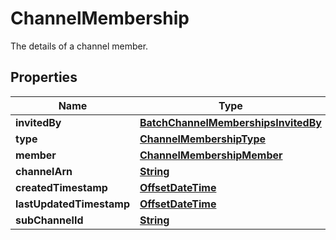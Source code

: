 

# ChannelMembership

The details of a channel member.

## Properties

| Name | Type | Description | Notes |
|------------ | ------------- | ------------- | -------------|
|**invitedBy** | [**BatchChannelMembershipsInvitedBy**](BatchChannelMembershipsInvitedBy.md) |  |  [optional] |
|**type** | [**ChannelMembershipType**](ChannelMembershipType.md) |  |  [optional] |
|**member** | [**ChannelMembershipMember**](ChannelMembershipMember.md) |  |  [optional] |
|**channelArn** | [**String**](String.md) |  |  [optional] |
|**createdTimestamp** | [**OffsetDateTime**](OffsetDateTime.md) |  |  [optional] |
|**lastUpdatedTimestamp** | [**OffsetDateTime**](OffsetDateTime.md) |  |  [optional] |
|**subChannelId** | [**String**](String.md) |  |  [optional] |



